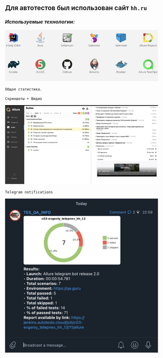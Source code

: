 ## Для автотестов был использован сайт `hh.ru`

### **_Используемые технологии:_**

![Report](src/main/resources/hh_2.png)

`Общая статистика.`

`Скриншоты + Видио `

![Report](src/main/resources/hh_1.png)

`Telegram notifications`

![Report](src/main/resources/hh_3.png)

